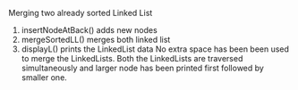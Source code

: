 Merging two already sorted Linked List
1. insertNodeAtBack() adds new nodes 
2. mergeSortedLL() merges both linked list
3. displayL() prints the LinkedList data
No extra space has been been used to merge the LinkedLists.
Both the LinkedLists are traversed simultaneously and 
larger node has been printed first followed by smaller one.
